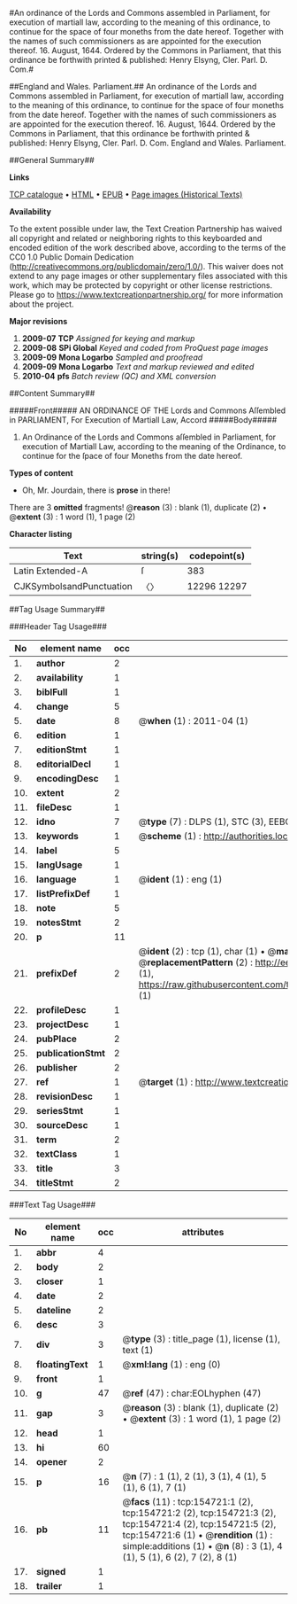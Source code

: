 #An ordinance of the Lords and Commons assembled in Parliament, for execution of martiall law, according to the meaning of this ordinance, to continue for the space of four moneths from the date hereof. Together with the names of such commissioners as are appointed for the execution thereof. 16. August, 1644. Ordered by the Commons in Parliament, that this ordinance be forthwith printed & published: Henry Elsyng, Cler. Parl. D. Com.#

##England and Wales. Parliament.##
An ordinance of the Lords and Commons assembled in Parliament, for execution of martiall law, according to the meaning of this ordinance, to continue for the space of four moneths from the date hereof. Together with the names of such commissioners as are appointed for the execution thereof. 16. August, 1644. Ordered by the Commons in Parliament, that this ordinance be forthwith printed & published: Henry Elsyng, Cler. Parl. D. Com.
England and Wales. Parliament.

##General Summary##

**Links**

[TCP catalogue](http://www.ota.ox.ac.uk/tcp/)  • 
[HTML](http://tei.it.ox.ac.uk/tcp/Texts-HTML/free/A83/A83092.html)  • 
[EPUB](http://tei.it.ox.ac.uk/tcp/Texts-EPUB/free/A83/A83092.epub) • 
[Page images (Historical Texts)](https://historicaltexts.jisc.ac.uk/eebo-99859026e)

**Availability**

To the extent possible under law, the Text Creation Partnership has waived all copyright and related or neighboring rights to this keyboarded and encoded edition of the work described above, according to the terms of the CC0 1.0 Public Domain Dedication (http://creativecommons.org/publicdomain/zero/1.0/). This waiver does not extend to any page images or other supplementary files associated with this work, which may be protected by copyright or other license restrictions. Please go to https://www.textcreationpartnership.org/ for more information about the project.

**Major revisions**

1. __2009-07__ __TCP__ *Assigned for keying and markup*
1. __2009-08__ __SPi Global__ *Keyed and coded from ProQuest page images*
1. __2009-09__ __Mona Logarbo__ *Sampled and proofread*
1. __2009-09__ __Mona Logarbo__ *Text and markup reviewed and edited*
1. __2010-04__ __pfs__ *Batch review (QC) and XML conversion*

##Content Summary##

#####Front#####
AN ORDINANCE OF THE Lords and Commons Aſſembled in PARLIAMENT, For Execution of Martiall Law, Accord
#####Body#####

1. An Ordinance of the Lords and Commons aſſembled in Parliament, for execution of Martiall Law, according to the meaning of the Ordinance, to continue for the ſpace of four Moneths from the date hereof.

**Types of content**

  * Oh, Mr. Jourdain, there is **prose** in there!

There are 3 **omitted** fragments! 
 @__reason__ (3) : blank (1), duplicate (2)  •  @__extent__ (3) : 1 word (1), 1 page (2)

**Character listing**


|Text|string(s)|codepoint(s)|
|---|---|---|
|Latin Extended-A|ſ|383|
|CJKSymbolsandPunctuation|〈〉|12296 12297|

##Tag Usage Summary##

###Header Tag Usage###

|No|element name|occ|attributes|
|---|---|---|---|
|1.|__author__|2||
|2.|__availability__|1||
|3.|__biblFull__|1||
|4.|__change__|5||
|5.|__date__|8| @__when__ (1) : 2011-04 (1)|
|6.|__edition__|1||
|7.|__editionStmt__|1||
|8.|__editorialDecl__|1||
|9.|__encodingDesc__|1||
|10.|__extent__|2||
|11.|__fileDesc__|1||
|12.|__idno__|7| @__type__ (7) : DLPS (1), STC (3), EEBO-CITATION (1), PROQUEST (1), VID (1)|
|13.|__keywords__|1| @__scheme__ (1) : http://authorities.loc.gov/ (1)|
|14.|__label__|5||
|15.|__langUsage__|1||
|16.|__language__|1| @__ident__ (1) : eng (1)|
|17.|__listPrefixDef__|1||
|18.|__note__|5||
|19.|__notesStmt__|2||
|20.|__p__|11||
|21.|__prefixDef__|2| @__ident__ (2) : tcp (1), char (1)  •  @__matchPattern__ (2) : ([0-9\-]+):([0-9IVX]+) (1), (.+) (1)  •  @__replacementPattern__ (2) : http://eebo.chadwyck.com/downloadtiff?vid=$1&page=$2 (1), https://raw.githubusercontent.com/textcreationpartnership/Texts/master/tcpchars.xml#$1 (1)|
|22.|__profileDesc__|1||
|23.|__projectDesc__|1||
|24.|__pubPlace__|2||
|25.|__publicationStmt__|2||
|26.|__publisher__|2||
|27.|__ref__|1| @__target__ (1) : http://www.textcreationpartnership.org/docs/. (1)|
|28.|__revisionDesc__|1||
|29.|__seriesStmt__|1||
|30.|__sourceDesc__|1||
|31.|__term__|2||
|32.|__textClass__|1||
|33.|__title__|3||
|34.|__titleStmt__|2||


###Text Tag Usage###

|No|element name|occ|attributes|
|---|---|---|---|
|1.|__abbr__|4||
|2.|__body__|2||
|3.|__closer__|1||
|4.|__date__|2||
|5.|__dateline__|2||
|6.|__desc__|3||
|7.|__div__|3| @__type__ (3) : title_page (1), license (1), text (1)|
|8.|__floatingText__|1| @__xml:lang__ (1) : eng (0)|
|9.|__front__|1||
|10.|__g__|47| @__ref__ (47) : char:EOLhyphen (47)|
|11.|__gap__|3| @__reason__ (3) : blank (1), duplicate (2)  •  @__extent__ (3) : 1 word (1), 1 page (2)|
|12.|__head__|1||
|13.|__hi__|60||
|14.|__opener__|2||
|15.|__p__|16| @__n__ (7) : 1 (1), 2 (1), 3 (1), 4 (1), 5 (1), 6 (1), 7 (1)|
|16.|__pb__|11| @__facs__ (11) : tcp:154721:1 (2), tcp:154721:2 (2), tcp:154721:3 (2), tcp:154721:4 (2), tcp:154721:5 (2), tcp:154721:6 (1)  •  @__rendition__ (1) : simple:additions (1)  •  @__n__ (8) : 3 (1), 4 (1), 5 (1), 6 (2), 7 (2), 8 (1)|
|17.|__signed__|1||
|18.|__trailer__|1||
